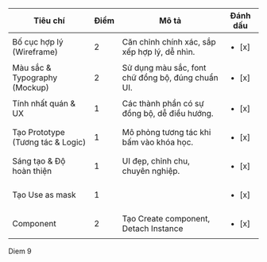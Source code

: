 | Tiêu chí                        | Điểm  | Mô tả                                                         | Đánh dấu |
|--------------------------------|-------|--------------------------------------------------------------|----------|
| Bố cục hợp lý (Wireframe)      | 2     | Căn chỉnh chính xác, sắp xếp hợp lý, dễ nhìn.                | <ul><li>[x]</li></ul>      |
| Màu sắc & Typography (Mockup) | 2     | Sử dụng màu sắc, font chữ đồng bộ, đúng chuẩn UI.           | <ul><li>[x]</li></ul>     |
| Tính nhất quán & UX           | 1     | Các thành phần có sự đồng bộ, dễ điều hướng.                | <ul><li>[x]</li></ul>     |
| Tạo Prototype (Tương tác & Logic) | 1  | Mô phỏng tương tác khi bấm vào khóa học.                    | <ul><li>[x]</li></ul>    |
| Sáng tạo & Độ hoàn thiện      | 1     | UI đẹp, chỉnh chu, chuyên nghiệp.                           | <ul><li>[x]</li></ul>    |
| Tạo Use as mask               | 1     |                                                               | <ul><li>[x]</li></ul>    |
| Component                     | 2     | Tạo Create component, Detach Instance                        | <ul><li>[x]</li></ul>    |

Diem 9
